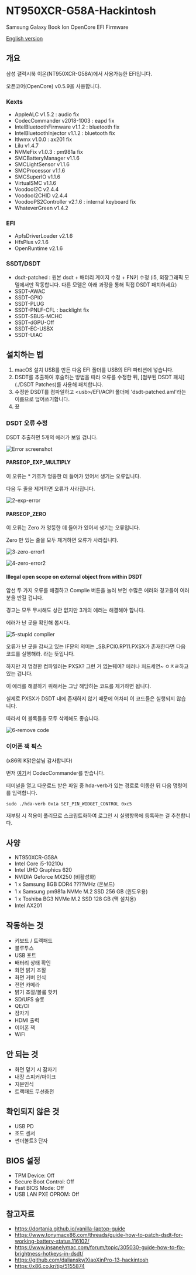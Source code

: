 # NT950XCR-G58A-Hackintosh
 Samsung Galaxy Book Ion OpenCore EFI Firmware

[English version](./README-en.md)

## 개요

삼성 갤럭시북 이온(NT950XCR-G58A)에서 사용가능한 EFI입니다.

오픈코어(OpenCore) v0.5.9을 사용합니다.

### Kexts

- AppleALC v1.5.2 : audio fix
- CodecCommander v2018-1003 : eapd fix
- IntelBluetoothFirmware v1.1.2 : bluetooth fix
- IntelBluetoothInjector v1.1.2 : bluetooth fix
- Itlwmx v1.0.0 : ax201 fix
- Lilu v1.4.7
- NVMeFix v1.0.3 : pm981a fix
- SMCBatteryManager v1.1.6
- SMCLightSensor v1.1.6
- SMCProcessor v1.1.6
- SMCSuperIO v1.1.6
- VirtualSMC v1.1.6
- VoodooI2C v2.4.4
- VoodooI2CHID v2.4.4
- VoodooPS2Controller v2.1.6 : internal keyboard fix
- WhateverGreen v1.4.2

### EFI

- ApfsDriverLoader v2.1.6
- HfsPlus v2.1.6
- OpenRuntime v2.1.6

### SSDT/DSDT

- dsdt-patched : 원본 dsdt + 배터리 게이지 수정 + FN키 수정 (i5, 외장그래픽 모델에서만 작동합니다. 다른 모델은 아래 과정을 통해 직접 DSDT 패치하세요)
- SSDT-AWAC
- SSDT-GPIO
- SSDT-PLUG
- SSDT-PNLF-CFL : backlight fix
- SSDT-SBUS-MCHC
- SSDT-dGPU-Off
- SSDT-EC-USBX
- SSDT-UIAC

## 설치하는 법

1. macOS 설치 USB를 만든 다음 EFI 폴더를 USB의 EFI 파티션에 넣습니다.
2. DSDT를 추출하여 후술하는 방법을 따라 오류를 수정한 뒤, [첨부된 DSDT 패치](./DSDT Patches)를 사용해 패치합니다.
3. 수정한 DSDT를 컴파일하고 \<usb\>/EFI/ACPI 폴더에 'dsdt-patched.aml'라는 이름으로 덮어쓰기합니다.
4. 끘



### DSDT 오류 수정

DSDT 추출하면 5개의 에러가 보일 겁니다.

![Error screenshot](./screenshots/1-errors.png)



#### PARSEOP_EXP_MULTIPLY

이 오류는 \* 기호가 엉뚱한 데 들어가 있어서 생기는 오류입니다.

다음 두 줄을 제거하면 오류가 사라집니다.

![2-exp-error](./screenshots/2-exp-error.png)



#### PARSEOP_ZERO

이 오류는 Zero 가 엉뚱한 데 들어가 있어서 생기는 오류입니다.

Zero 만 있는 줄을 모두 제거하면 오류가 사라집니다.

![3-zero-error1](./screenshots/3-zero-error1.png)

![4-zero-error2](./screenshots/4-zero-error2.png)





#### Illegal open scope on external object from within DSDT

앞선 두 가지 오류를 해결하고 Complie 버튼을 눌러 보면 수많은 에러와 경고들이 여러분을 반길 겁니다.

경고는 모두 무시해도 상관 없지만 3개의 에러는 해결해야 합니다.

에러가 난 곳을 확인해 봅시다.

![5-stupid complier](./screenshots/5-stupid-complier.png)

오류가 난 곳을 감싸고 있는 IF문의 의미는 \_SB.PCI0.RP11.PXSX가 존재한다면 다음 코드를 실행해라. 라는 뜻입니다.

하지만 저 멍청한 컴파일러는 PXSX? 그런 거 없는뒈여? 에러나 처드세연~ ㅇㅈㄹ하고 있는 겁니다.



이 에러를 해결하기 위해서는 그냥 해당하는 코드를 제거하면 됩니다.

실제로 PXSX가 DSDT 내에 존재하지 않기 때문에 어차피 이 코드들은 실행되지 않습니다.

따라서 이 블록들을 모두 삭제해도 좋습니다.

![6-remove code](./screenshots/6-remove-code.png)



### 이어폰 잭 픽스

(x86의 K맑은삶님 감사합니다)

먼저 [여기](https://bitbucket.org/RehabMan/os-x-eapd-codec-commander/downloads/)서 CodecCommander를 받습니다.

터미널을 열고 다운로드 받은 파일 중 hda-verb가 있는 경로로 이동한 뒤 다음 명령어를 입력합니다.

`sudo ./hda-verb 0x1a SET_PIN_WIDGET_CONTROL 0xc5`



재부팅 시 적용이 풀리므로 스크립트화하여 로그인 시 실행항목에 등록하는 걸 추천합니다.




## 사양

- NT950XCR-G58A
- Intel Core i5-10210u
- Intel UHD Graphics 620
- NVIDIA Geforce MX250 (비활성화)
- 1 x Samsung 8GB DDR4 ????MHz (온보드)
- 1 x Samsung pm981a NVMe M.2 SSD 256 GB (윈도우용)
- 1 x Toshiba BG3 NVMe M.2 SSD 128 GB (맥 설치용)
- Intel AX201



## 작동하는 것

- 키보드 / 트랙패드
- 블루투스
- USB 포트
- 배터리 상태 확인
- 화면 밝기 조절
- 화면 커버 인식
- 전면 카메라
- 밝기 조절/볼륨 핫키
- SD/UFS 슬롯
- QE/CI
- 잠자기
- HDMI 출력
- 이어폰 잭
- WiFi

## 안 되는 것

- 화면 덮기 시 잠자기
- 내장 스피커/마이크
- 지문인식
- 트랙패드 무선충전

## 확인되지 않은 것

- USB PD
- 조도 센서
- 썬더볼트3 단자



## BIOS 설정

- TPM Device: Off
- Secure Boot Control: Off
- Fast BIOS Mode: Off
- USB LAN PXE OPROM: Off



## 참고자료

- https://dortania.github.io/vanilla-laptop-guide
- https://www.tonymacx86.com/threads/guide-how-to-patch-dsdt-for-working-battery-status.116102/
- https://www.insanelymac.com/forum/topic/305030-guide-how-to-fix-brightness-hotkeys-in-dsdt/
- https://github.com/daliansky/XiaoXinPro-13-hackintosh
- https://x86.co.kr/tip/5155874